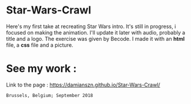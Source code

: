 # Star-Wars-Crawl

Here's my first take at recreating Star Wars intro. 
It's still in progress, i focused on making the animation. I'll update it later with audio, probably a title and a logo.
The exercise was given by Becode. 
I made it with an **html** file, a **css** file and a picture.

# See my work :

Link to the page : https://damianszn.github.io/Star-Wars-Crawl/



`Brussels, Belgium; September 2018`
